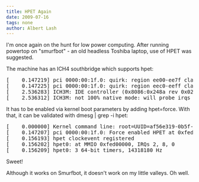 ```yaml
---
title: HPET Again
date: 2009-07-16
tags: none
author: Albert Lash
---
```

I'm once again on the hunt for low power computing. After running powertop on "smurfbot" - an old headless Toshiba laptop, use of HPET was suggested.

The machine has an ICH4 southbridge which supports hpet:
  <pre>[    0.147219] pci 0000:00:1f.0: quirk: region ee00-ee7f claimed by ICH4 ACPI/GPIO/TCO
[    0.147225] pci 0000:00:1f.0: quirk: region eec0-eeff claimed by ICH4 GPIO
[    2.536283] ICH3M: IDE controller (0x8086:0x248a rev 0x02) at  PCI slot 0000:00:1f.1
[    2.536312] ICH3M: not 100% native mode: will probe irqs later
</pre>

It has to be enabled via kernel boot parameters by adding hpet=force. With that, it can be validated with dmesg | grep -i hpet:
<pre>
[    0.000000] Kernel command line: root=UUID=af56e319-0b5f-4cd9-92dc-d8c9782e439b ro quiet hpet=force
[    0.147207] pci 0000:00:1f.0: Force enabled HPET at 0xfed00000
[    0.156193] hpet clockevent registered
[    0.156202] hpet0: at MMIO 0xfed00000, IRQs 2, 8, 0
[    0.156209] hpet0: 3 64-bit timers, 14318180 Hz
</pre>
Sweet!

Although it works on Smurfbot, it doesn't work on my little valleys. Oh well.

